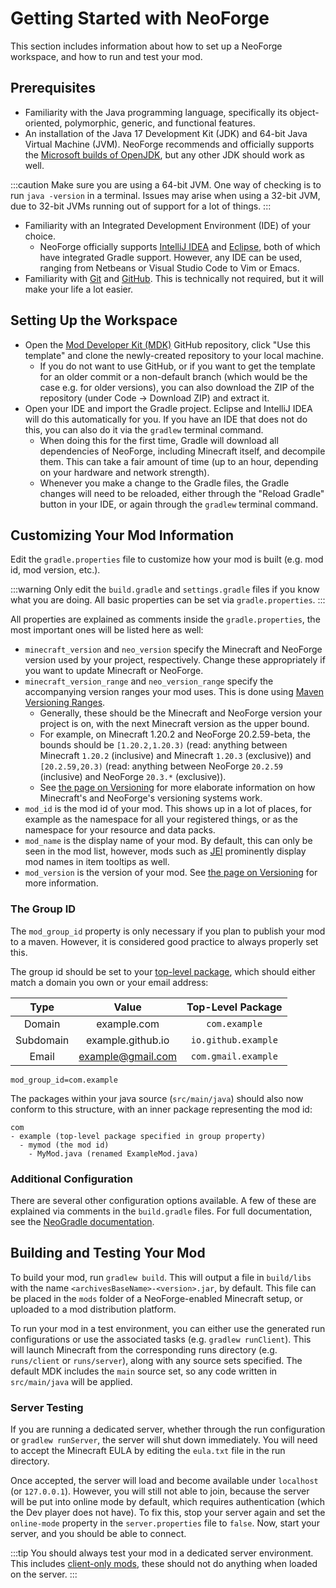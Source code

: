 # Getting Started with NeoForge

This section includes information about how to set up a NeoForge workspace, and how to run and test your mod.

## Prerequisites

- Familiarity with the Java programming language, specifically its object-oriented, polymorphic, generic, and functional features.
- An installation of the Java 17 Development Kit (JDK) and 64-bit Java Virtual Machine (JVM). NeoForge recommends and officially supports the [Microsoft builds of OpenJDK][jdk], but any other JDK should work as well.

:::caution
Make sure you are using a 64-bit JVM. One way of checking is to run `java -version` in a terminal. Issues may arise when using a 32-bit JVM, due to 32-bit JVMs running out of support for a lot of things.
:::

- Familiarity with an Integrated Development Environment (IDE) of your choice.
   - NeoForge officially supports [IntelliJ IDEA][intellij] and [Eclipse][eclipse], both of which have integrated Gradle support. However, any IDE can be used, ranging from Netbeans or Visual Studio Code to Vim or Emacs.
- Familiarity with [Git][git] and [GitHub][github]. This is technically not required, but it will make your life a lot easier.

## Setting Up the Workspace

- Open the [Mod Developer Kit (MDK)][mdk] GitHub repository, click "Use this template" and clone the newly-created repository to your local machine.
   - If you do not want to use GitHub, or if you want to get the template for an older commit or a non-default branch (which would be the case e.g. for older versions), you can also download the ZIP of the repository (under Code -> Download ZIP) and extract it.
- Open your IDE and import the Gradle project. Eclipse and IntelliJ IDEA will do this automatically for you. If you have an IDE that does not do this, you can also do it via the `gradlew` terminal command.
   - When doing this for the first time, Gradle will download all dependencies of NeoForge, including Minecraft itself, and decompile them. This can take a fair amount of time (up to an hour, depending on your hardware and network strength).
   - Whenever you make a change to the Gradle files, the Gradle changes will need to be reloaded, either through the "Reload Gradle" button in your IDE, or again through the `gradlew` terminal command.

## Customizing Your Mod Information

Edit the `gradle.properties` file to customize how your mod is built (e.g. mod id, mod version, etc.).

:::warning
Only edit the `build.gradle` and `settings.gradle` files if you know what you are doing. All basic properties can be set via `gradle.properties`.
:::

All properties are explained as comments inside the `gradle.properties`, the most important ones will be listed here as well:

- `minecraft_version` and `neo_version` specify the Minecraft and NeoForge version used by your project, respectively. Change these appropriately if you want to update Minecraft or NeoForge.
- `minecraft_version_range` and `neo_version_range` specify the accompanying version ranges your mod uses. This is done using [Maven Versioning Ranges][mvr].
   - Generally, these should be the Minecraft and NeoForge version your project is on, with the next Minecraft version as the upper bound.
   - For example, on Minecraft 1.20.2 and NeoForge 20.2.59-beta, the bounds should be `[1.20.2,1.20.3)` (read: anything between Minecraft `1.20.2` (inclusive) and Minecraft `1.20.3` (exclusive)) and `[20.2.59,20.3)` (read: anything between NeoForge `20.2.59` (inclusive) and NeoForge `20.3.*` (exclusive)).
   - See [the page on Versioning][versioning] for more elaborate information on how Minecraft's and NeoForge's versioning systems work.
- `mod_id` is the mod id of your mod. This shows up in a lot of places, for example as the namespace for all your registered things, or as the namespace for your resource and data packs.
- `mod_name` is the display name of your mod. By default, this can only be seen in the mod list, however, mods such as [JEI][jei] prominently display mod names in item tooltips as well.
- `mod_version` is the version of your mod. See [the page on Versioning][versioning] for more information.

### The Group ID

The `mod_group_id` property is only necessary if you plan to publish your mod to a maven. However, it is considered good practice to always properly set this.

The group id should be set to your [top-level package][packaging], which should either match a domain you own or your email address:

|   Type    |       Value       |  Top-Level Package  |
|:---------:|:-----------------:|:-------------------:|
|  Domain   |    example.com    |    `com.example`    |
| Subdomain | example.github.io | `io.github.example` |
|   Email   | example@gmail.com | `com.gmail.example` |

```text
mod_group_id=com.example
```

The packages within your java source (`src/main/java`) should also now conform to this structure, with an inner package representing the mod id:

```text
com
- example (top-level package specified in group property)
  - mymod (the mod id)
    - MyMod.java (renamed ExampleMod.java)
```

### Additional Configuration

There are several other configuration options available. A few of these are explained via comments in the `build.gradle` files. For full documentation, see the [NeoGradle documentation][neogradle].

## Building and Testing Your Mod

To build your mod, run `gradlew build`. This will output a file in `build/libs` with the name `<archivesBaseName>-<version>.jar`, by default. This file can be placed in the `mods` folder of a NeoForge-enabled Minecraft setup, or uploaded to a mod distribution platform.

To run your mod in a test environment, you can either use the generated run configurations or use the associated tasks (e.g. `gradlew runClient`). This will launch Minecraft from the corresponding runs directory (e.g. `runs/client` or `runs/server`), along with any source sets specified. The default MDK includes the `main` source set, so any code written in `src/main/java` will be applied.

### Server Testing

If you are running a dedicated server, whether through the run configuration or `gradlew runServer`, the server will shut down immediately. You will need to accept the Minecraft EULA by editing the `eula.txt` file in the run directory.

Once accepted, the server will load and become available under `localhost` (or `127.0.0.1`). However, you will still not able to join, because the server will be put into online mode by default, which requires authentication (which the Dev player does not have). To fix this, stop your server again and set the `online-mode` property in the `server.properties` file to `false`. Now, start your server, and you should be able to connect.

:::tip
You should always test your mod in a dedicated server environment. This includes [client-only mods][client], these should not do anything when loaded on the server.
:::

[client]: ../concepts/sides.md#writing-one-sided-mods
[config]: https://docs.neoforged.net/neogradle/docs/configuration/runs
[eclipse]: https://www.eclipse.org/downloads/
[git]: https://www.git-scm.com/
[github]: https://github.com/
[intellij]: https://www.jetbrains.com/idea/
[jdk]: https://learn.microsoft.com/en-us/java/openjdk/download
[jei]: https://www.curseforge.com/minecraft/mc-mods/jei
[mdk]: https://github.com/neoforged/MDK
[mvr]: https://maven.apache.org/enforcer/enforcer-rules/versionRanges.html
[neogradle]: https://docs.neoforged.net/neogradle/docs/
[packaging]: ./structuring.md#packaging
[versioning]: ./versioning.md

